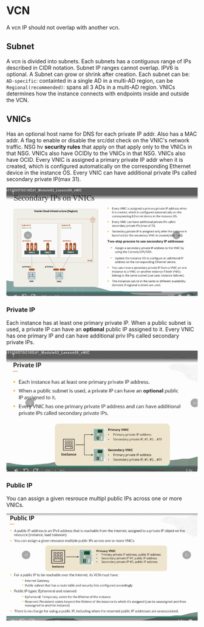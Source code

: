 # VCN
A vcn IP should not overlap with another vcn.

## Subnet
A vcn is divided into subnets. Each subnets has a contiguous range of IPs described in CIDR notation. Subnet IP ranges cannot overlap. IPV6 is optional. A Subnet can grow or shrink after creation. Each subnet can be: `AD-specific`: containted in a single AD in a multi-AD region, can be `Regional(recommended)`: spans all 3 ADs in a multi-AD region.
VNICs determines how the instance connects with endpoints inside and outside the VCN.

## VNICs
Has an optional host name for DNS for each private IP addr. Also has a MAC addr. A flag to enable or disable the src/dst check on the VNIC's network traffic. NSG hv __security rules__ that apply on that apply only to the VNICs in that NSG. VNICs also have OCIDly to the VNICs in that NSG. VNICs also have OCID.
Every VNIC is assigned a primary private IP addr when it is created, which is configured automatically on the corresponding Ethernet device in the instance OS.
Every VNIC can have additional private IPs called secondary private IP(max 31).

![](img/ad32.png)

### Private IP
Each instance has at least one primary private IP.
When a public subnet is used, a private IP can have an __optional__ public IP assigned to it.
Every VNIC has one primary IP and can have additional priv IPs called secondary private IPs.

![](img/ad33.png)

### Public IP
You can assign a given resrouce multipl public IPs across one or more VNICs.

![](img/ad34.png)